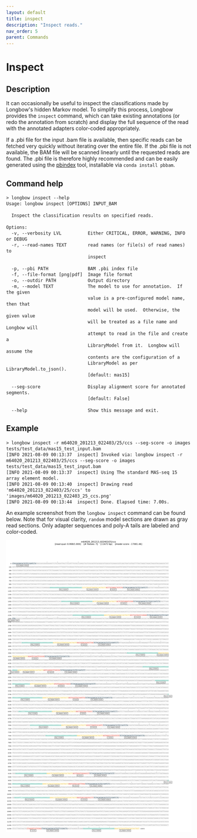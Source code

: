 ```yaml
---
layout: default
title: inspect 
description: "Inspect reads."
nav_order: 5
parent: Commands
---
```


# Inspect

## Description

It can occasionally be useful to inspect the classifications made by Longbow's hidden Markov model. To simplify this process, Longbow provides the `inspect` command, which can take existing annotations (or redo the annotation from scratch) and display the full sequence of the read with the annotated adapters color-coded appropriately.

If a .pbi file for the input .bam file is available, then specific reads can be fetched very quickly without iterating over the entire file.  If the .pbi file is not available, the BAM file will be scanned linearly until the requested reads are found. The .pbi file is therefore highly recommended and can be easily generated using the [pbindex](https://pbbam.readthedocs.io/en/latest/tools/pbindex.html) tool, installable via `conda install pbbam`.

## Command help

```
> longbow inspect --help
Usage: longbow inspect [OPTIONS] INPUT_BAM

  Inspect the classification results on specified reads.

Options:
  -v, --verbosity LVL          Either CRITICAL, ERROR, WARNING, INFO or DEBUG
  -r, --read-names TEXT        read names (or file(s) of read names) to
                               inspect

  -p, --pbi PATH               BAM .pbi index file
  -f, --file-format [png|pdf]  Image file format
  -o, --outdir PATH            Output directory
  -m, --model TEXT             The model to use for annotation.  If the given
                               value is a pre-configured model name, then that
                               model will be used.  Otherwise, the given value
                               will be treated as a file name and Longbow will
                               attempt to read in the file and create a
                               LibraryModel from it.  Longbow will assume the
                               contents are the configuration of a
                               LibraryModel as per LibraryModel.to_json().
                               [default: mas15]

  --seg-score                  Display alignment score for annotated segments.
                               [default: False]

  --help                       Show this message and exit.
```

## Example

```
> longbow inspect -r m64020_201213_022403/25/ccs --seg-score -o images tests/test_data/mas15_test_input.bam
[INFO 2021-08-09 00:13:37  inspect] Invoked via: longbow inspect -r m64020_201213_022403/25/ccs --seg-score -o images tests/test_data/mas15_test_input.bam
[INFO 2021-08-09 00:13:37  inspect] Using The standard MAS-seq 15 array element model.
[INFO 2021-08-09 00:13:40  inspect] Drawing read 'm64020_201213_022403/25/ccs' to 'images/m64020_201213_022403_25_ccs.png'
[INFO 2021-08-09 00:13:44  inspect] Done. Elapsed time: 7.00s.
```

An example screenshot from the `longbow inspect` command can be found below.  Note that for visual clarity, `random` model sections are drawn as gray read sections.  Only adapter sequences and poly-A tails are labeled and color-coded.

![](../figures/m64020_201213_022403_25_ccs.png)

